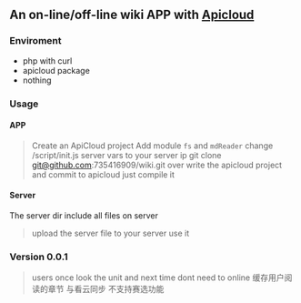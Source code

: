 ## An on-line/off-line wiki APP with [Apicloud](http://www.apicloud.com)

### Enviroment 
* php with curl 
* apicloud package 
* nothing 

### Usage 

#### APP
> Create an ApiCloud project 
> Add module `fs` and `mdReader` 
> change /script/init.js server vars to your server ip 
> git clone git@github.com:735416909/wiki.git
> over write the apicloud project and commit to apicloud 
> just compile it 

#### Server 
The server dir include all files on server 

> upload the server file to your server
> use it 


### Version 0.0.1 

> users once look the unit and next time dont need to online 
> 缓存用户阅读的章节
> 与看云同步
> 不支持赛选功能














